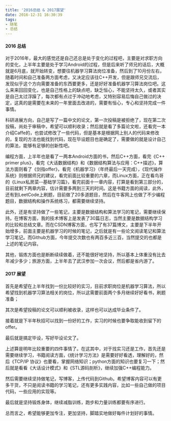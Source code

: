 ```yaml
---
title: '2016总结 & 2017展望'
date: 2016-12-31 16:30:39
tags:
- 随笔
- 总结
---
```


#### 2016 总结

对于2016年，最大的感觉还是自己还总是处于变化的过程吧，主要是对求职方向的变化，上半年主要是处于学习Android的过程，但是后来听了师兄的话后，大概就是6月底，就开始转变，想要往机器学习算法岗位准备，然后到了10月份左右，随着时间和自己准备两方面考虑，又决定应该往C++开发，但是跟师兄交流后，发现似乎这个方向需要准备的东西要更多，还是好好准备机器学习算法岗位吧。这么来来回回变化，也是自己性格上的缺点吧，缺乏恒心，不能坚持太久，或者其实是自己太过浮躁了，每次都有点过于冲动地考虑，又特别容易后悔自己做过的决定，这真的是需要在未来的一年里面去改进的，需要有恒心，专心和坚持完成一件事情。

科研进展方向，自己是写了一篇中文的论文，第一次投稿是被拒绝了，现在第二次投稿，尚处于审稿中，希望可以顺利收录；然后就是看了多篇论文啦，还看完一本介绍Caffe的，也尝试修改了一些代码，但是基本是根据网上别人的代码来修改的，复现的方法也能找到代码，现在毕设题目也是确定了，需要做的就是设计自己的算法，能够有足够的创新性吧。

编程方面，上半年也是看了一两本Android方面的书，然后C++方面，看完《C++ primer plus》，看完《大话数据结构》和《数据结构算法与应用：C++描述》，算法方面则看了《剑指offer》，看完《机器学习》（年终最后一天完成），《现代操作系统》则根据师兄的建议，看完前面比较重要的六章，而Linux方面，正在看鸟哥的《Linux私房菜--基础学习篇》，看完前面十一章内容，打算是看到第三部分的，目前就剩下两章内容，估计需要多两到三天的时间。这是书籍方面的阅读，此外，还有到LeetCode上刷题，目前做了20多道题目，然后在牛客网上也做了不少编程题目，数据结构和操作系统练习，都需要继续坚持。

此外，还是有坚持做了一些笔记，主要是数据结构和算法学习的笔记，需要继续保持。在博客方面，我的技术博客上是发表了30篇日志，当然主要是数据结构学习的比较和总结文章。而在CSDN博客方面，也写了有37篇博文，主要是下半年开始增多，前面主要是机器学习的时候的笔记，之后就是有一些论文阅读笔记和算法学习笔记。而Github方面，今年提交次数也有两百多近三百，当然提交的也都是上述的笔记内容。

其他，锻炼方面也是断断续续做着，还不能很好地坚持，所以基本上体重没有比去年减少多少；旅游方面，上半年去了武汉参加一次会议，然后都是省内游了。

#### 2017 展望

首先是希望在上半年找到一份比较好的实习，目前求职岗位是机器学习算法，所以希望找到机器学习算法相关的岗位，所以这需要前面两个多月继续好好看书，刷题准备；

其次是希望投稿的论文可以顺利被收录，这样也可以达成毕业条件了。

接着就是下半年秋招可以找到一份好的工作，实习的时候也要争取能收到留下的offer。

最后就是搞定毕设，写好毕设论文了。

上述算是明年比较重要的四件事情了。在这其中，对于找实习还是工作，首先还是需要继续学习，书籍阅读方面，《统计学习方法》是需要好好看透，理解好的，然后《TCP/IP 协议》也要看，掌握网络知识；python方面的知识也要复习一下；然后就是看看《大话设计模式》和《STL源码剖析》，继续加强C++编程能力。

然后需要继续坚持做笔记，写博客，上传代码到Github。希望博客内容可以有更多干货，不只是阅读书籍的学习笔记，还有更多实践内容，比如一些自己做的项目代码，一些应用的实现等。

最后就是坚持锻炼身体，继续减脂训练，跑步和力量训练都要有序进行。

总而言之，希望能够更加专注，更加坚持，脚踏实地做好每件计划好的事情。